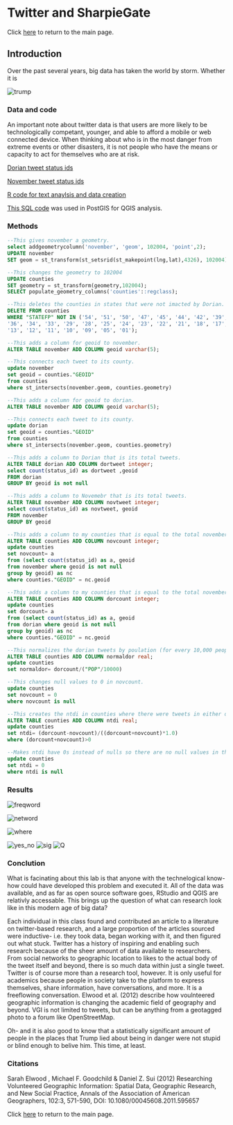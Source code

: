 # Twitter and SharpieGate

Click [here](index.md) to return to the main page.

## Introduction

Over the past several years, big data has taken the world by storm. Whether it is 

![trump](sharpie.jpg)

### Data and code

An important note about twitter data is that users are more likely to be technologically competant, younger, and able to afford a mobile or web connected device. When thinking about who is in the most danger from extreme events or other disasters, it is not people who have the means or capacity to act for themselves who are at risk.

[Dorian tweet status ids](dorianScrub.csv)

[November tweet status ids](novemberScrub.csv)

[R code for text anaylsis and data creation](twitterForLab.r)

[This SQL code](dorian.sql) was used in PostGIS for QGIS analysis.

### Methods

```sql
--This gives november a geometry.
select addgeometrycolumn('november', 'geom', 102004, 'point',2);
UPDATE november
SET geom = st_transform(st_setsrid(st_makepoint(lng,lat),4326), 102004)

--This changes the geometry to 102004
UPDATE counties
SET geometry = st_transform(geometry,102004);
SELECT populate_geometry_columns('counties'::regclass);

--This deletes the counties in states that were not imacted by Dorian.
DELETE FROM counties
WHERE "STATEFP" NOT IN ('54', '51', '50', '47', '45', '44', '42', '39', '37',
'36', '34', '33', '29', '28', '25', '24', '23', '22', '21', '18', '17',
'13', '12', '11', '10', '09', '05', '01');

--This adds a column for geoid to november.
ALTER TABLE november ADD COLUMN geoid varchar(5);

--This connects each tweet to its county.
update november
set geoid = counties."GEOID"
from counties
where st_intersects(november.geom, counties.geometry)

--This adds a column for geoid to dorian.
ALTER TABLE november ADD COLUMN geoid varchar(5);

--This connects each tweet to its county.
update dorian
set geoid = counties."GEOID"
from counties
where st_intersects(november.geom, counties.geometry)

--This adds a column to Dorian that is its total tweets.
ALTER TABLE dorian ADD COLUMN dortweet integer;
select count(status_id) as dortweet ,geoid
FROM dorian
GROUP BY geoid is not null

--This adds a column to Novemebr that is its total tweets.
ALTER TABLE november ADD COLUMN novtweet integer;
select count(status_id) as novtweet, geoid
FROM november
GROUP BY geoid

--This adds a column to my counties that is equal to the total november tweets, seperated by county.
ALTER TABLE counties ADD COLUMN novcount integer;
update counties 
set novcount= a
from (select count(status_id) as a, geoid
from november where geoid is not null 
group by geoid) as nc
where counties."GEOID" = nc.geoid

--This adds a column to my counties that is equal to the total november tweets, seperated by county.
ALTER TABLE counties ADD COLUMN dorcount integer;
update counties 
set dorcount= a
from (select count(status_id) as a, geoid
from dorian where geoid is not null 
group by geoid) as nc
where counties."GEOID" = nc.geoid

--This normalizes the dorian tweets by poulation (for every 10,000 people).
ALTER TABLE counties ADD COLUMN normaldor real;
update counties 
set normaldor= dorcount/("POP"/10000)

--This changes null values to 0 in novcount.
update counties 
set novcount = 0
where novcount is null

--This creates the ntdi in counties where there were tweets in either dataset.
ALTER TABLE counties ADD COLUMN ntdi real;
update counties 
set ntdi= (dorcount-novcount)/((dorcount+novcount)*1.0)
where (dorcount+novcount)>0

--Makes ntdi have 0s instead of nulls so there are no null values in the dataset.
update counties 
set ntdi = 0
where ntdi is null
```
### Results

![freqword](dorword.png)

![netword](dornet.png)

![where](dortweetlocals.PNG)

![yes_no](occurnce_map.PNG)	
![sig](significance_map.PNG)
![Q](base_heat.png) 

### Conclution

What is facinating about this lab is that anyone with the technelogical know-how could have developed this problem and executed it. All of the data was available, and as far as open source software goes, RStudio and QGIS are relativly accessable. This brings up the question of what can research look like in this modern age of big data? 

Each individual in this class found and contributed an article to a literature on twitter-based research, and a large proportion of the articles sourced were inductive- i.e. they took data, began working with it, and then figured out what stuck. Twitter has a history of inspiring and enabling such research because of the sheer amount of data available to researchers. From social networks to geographic location to likes to the actual body of the tweet itself and beyond, there is so much data within just a single tweet. Twitter is of course more than a research tool, however. It is only useful for academics because people in society take to the platform to express themselves, share information, have conversations, and more. It is a freeflowing conversation. Elwood et al. (2012) describe how voulnteered geographic information is changing the academic field of geography and beyond. VGI is not limited to tweets, but can be anything from a geotagged photo to a forum like OpenStreetMap.

Oh- and it is also good to know that a statistically significant amount of people in the places that Trump lied about being in danger were not stupid or blind enough to belive him. This time, at least.


### Citations

Sarah Elwood , Michael F. Goodchild & Daniel Z. Sui (2012) Researching
Volunteered Geographic Information: Spatial Data, Geographic Research, and New Social
Practice, Annals of the Association of American Geographers, 102:3, 571-590, DOI:
10.1080/00045608.2011.595657

Click [here](index.md) to return to the main page.

